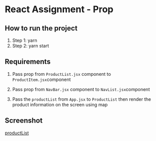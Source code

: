 # React Assignment - Prop

## How to run the project

1. Step 1: yarn
2. Step 2: yarn start

## Requirements

1. Pass prop from `ProductList.jsx` component to `ProductItem.jsx`component

2. Pass prop from `NavBar.jsx` component to `NavList.jsx`component

3. Pass the `productList` from `App.jsx` to `ProductList` then render the product information on the screen using map

## Screenshot

[productList](./screenshots/productList.png)

